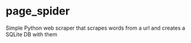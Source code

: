 # page_spider
Simple Python web scraper that scrapes words from a url and creates a SQLite DB with them

